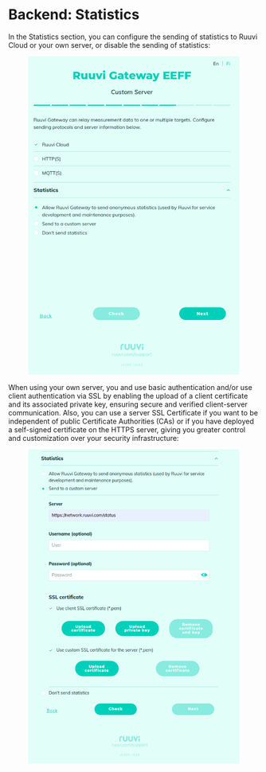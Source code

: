 # Backend: Statistics

In the Statistics section, you can configure the sending of statistics to Ruuvi Cloud or your own server, or disable the sending of statistics:

<figure><img src="../../../.gitbook/assets/Screenshot from 2023-12-13 09-18-42.png" alt=""><figcaption></figcaption></figure>

When using your own server, you and use basic authentication and/or use client authentication via SSL by enabling the upload of a client certificate and its associated private key, ensuring secure and verified client-server communication. Also, you can use a server SSL Certificate if you want to be independent of public Certificate Authorities (CAs) or if you have deployed a self-signed certificate on the HTTPS server, giving you greater control and customization over your security infrastructure:

<figure><img src="../../../.gitbook/assets/Screenshot from 2023-12-13 09-19-47.png" alt=""><figcaption></figcaption></figure>
